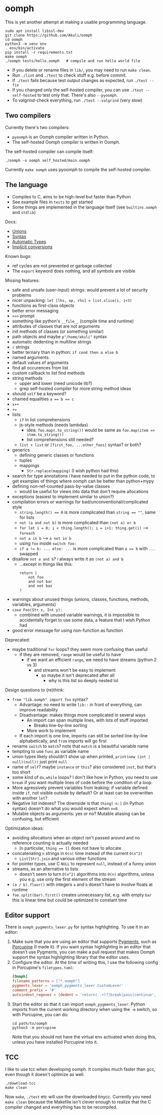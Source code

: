 # oomph
This is yet another attempt at making a usable programming language.

    sudo apt install libssl-dev
    git clone https://github.com/Akuli/oomph
    cd oomph
    python3 -m venv env
    . env/bin/activate
    pip install -r requirements.txt
    make oomph
    ./oomph tests/hello.oomph   # compile and run hello world file

- If you delete or rename files in `lib/`, you may need to run `make clean`.
- Run `./lint` and `./test` to check stuff e.g. before commit.
- If `./test` fails because test output changes as expected, run `./test --fix`
- If you changed only the self-hosted compiler, you can use `./test --self-hosted`
    to test only that. There's also `--pyoomph`.
- To valgrind-check everything, run `./test --valgrind` (very slow)


## Two compilers

Currently there's two compilers:
- `pyoomph` is an Oomph compiler written in Python.
- The self-hosted Oomph compiler is written in Oomph.

The self-hosted compiler can compile itself:

    ./oomph -o oomph self_hosted/main.oomph

Currently `make oomph` uses pyoomph to compile the self-hosted compiler.


## The language

- Compiles to C, aims to be high-level but faster than Python
- See example files in `tests` to get started
- Some things are implemented in the language itself (see `builtins.oomph` and `stdlib`)

Docs:
- [Unions](docs/implicit-conversions.md)
- [Syntax](docs/syntax.md)
- [Automatic Types](docs/auto.md)
- [Implicit conversions](docs/implicit-conversions.md)

Known bugs:
- ref cycles are not prevented or garbage collected
- The `export` keyword does nothing, and all symbols are visible

Missing features:
- safe and unsafe (user-input) strings: would prevent a lot of security problems
- nicer unpacking: `let [lhs, op, rhs] = list.slice(i, i+3)`
- functions as first-class objects
- better error messaging
- `>>>` prompt
- something like python's `__file__` (compile time and runtime)
- attributes of classes that are not arguments
- init methods of classes (or something similar)
- path objects and maybe `p"/home/akuli"` syntax
- automatic dedenting in multiline strings
- `r` strings
- better ternary than in python: `if cond then a else b`
- named arguments
- default values of arguments
- find all occurences from list
- custom callback to list find methods
- string methods
    - upper and lower (need unicode lib?)
    - grep self-hosted compiler for more string method ideas
- should `self` be a keyword?
- chained equalities `a == b == c`
- `x++`
- `+=`
- lists:
    - `if` in list comprehensions
    - js-style methods (needs lambdas)
        - idea: `foo.map(.to_string())` would be same as `foo.map(item => item.to_string())`
        - list comprehensions still needed?
    - `list + list` or `[first_foo, ...other_foos]` syntax? or both?
- generics
    - defining generic classes or functions
    - tuples
    - mappings
        - `Str.replace(mapping)` (I wish python had this)
- search for type annotations i have needed to put in the python code, to
  get examples of things where oomph can be better than python+mypy
- defining non-ref-counted pass-by-value classes
    - would be useful for views into data that don't require allocations
- exceptions (easiest to implement similar to union?)
- compilation errors or warnings for bad/unconventional/complicated style
    - `string.length() == 0` is more complicated than `string == ""`, same for lists
    - `not (a and not b)` is more complicated than `(not a) or b`
    - `for let i = 0; i < thing.length(); i = i+1: thing.get(i)` --> `foreach`
    - `not a in b` --> `a not in b`
    - using `foo` inside `switch foo:`
    - `if a != b: ... else: ...` is more complicated than `a == b` with `...` swapped
- disallow `not a and b`? i always write it as `(not a) and b`
    - ...except in things like this:
        ```
        return (
            not foo
            and not bar
            and not baz
        )
        ```
- warnings about unused things (unions, classes, functions, methods, variables, arguments)
- `case Foo(Str x, Int y):`
    - combined with unused variable warnings, it is impossible to accidentally forget
        to use some data, a feature that I wish Python had
- good error message for using non-function as function

Deprecated:
- maybe traditional `for` loops? they seem more confusing than useful
    - if they are removed, `range` would be useful to have
        - if we want an efficient `range`, we need to have streams (python 2 vs 3)
            - and streams won't be easy to implement
                - so maybe it isn't deprecated after all
                    - why is this list so deeply nested lol

Design questions to (re)think:
- `from "lib.oomph" import foo` syntax?
    - Advantage: no need to write `lib::` in front of everything, can improve readability
    - Disadvantage: makes things more complicated in several ways
        - An import can span multiple lines, with lots of stuff imported
            - Breaks line-by-line sorting
        - More work to implement
    - If each import is one line, imports can still be sorted line-by-line alphabetically,
        and `from` imports will go first
- rename `switch` to `match`? note that `match` is a beautiful variable name
- tempting to use `func` as variable name
- union types likely shouldn't show up when printed, `print(new (int | null)(null))` just print `null`
- name of `self`? maybe `instance` or `this`? also considered `inst`, but that's too short
- some kind of `do,while` loops? I don't like how in Python, you need to use `break` if
    you want multiple lines of code before the condition of a loop.
- More agressively prevent variables from leaking: if variable defined inside
  `if`, not visible outside by default? Or at least can be overwritten with
  another `let`?
- Negative list indexes? The downside is that `thing[-n:]` (in Python syntax) doesn't do
  what you would expect when `n=0`.
- Mutable objects as arguments: yes or no? Mutable aliasing can be confusing, but efficient

Optimization ideas:
- avoiding allocations when an object isn't passed around and no reference
  counting is actually needed
    - In particular, `thing == []` does not have to allocate
- concatenating `n` strings in `O(n)` time instead of the current `O(n^2)`
    - `List[Str].join` and various other functions
- for pointer types, use C `NULL` to represent `null`, instead of a funny union
- streams, as an alternative to lists
    - doesn't seem to turn `O(n^2)` algorithms into `O(n)` algorithms, unless you e.g.
        use only the first element of the stream
- `(a / b).floor()` with integers `a` and `b` doesn't have to involve floats at runtime
- `foo.split(bar).first()` creates unnecessary list, e.g. with empty `bar` this is
    linear time but could be optimized to constant time


## Editor support

There is `oomph_pygments_lexer.py` for syntax highlighting.
To use it in an editor:
1. Make sure that you are using an editor that supports [Pygments](https://pygments.org/),
    such as [Porcupine](https://github.com/Akuli/porcupine) (I made it).
    If you want syntax highlighting in an editor that doesn't use Pygments,
    you can make a pull request that makes Oomph support
    the syntax highlighting library that the editor uses.
2. Configure the editor. At the time of writing this, I use the following config in Porcupine's `filetypes.toml`:
    ```toml
    [Oomph]
    filename_patterns = ["*.oomph"]
    pygments_lexer = 'oomph_pygments_lexer.CustomLexer'
    comment_prefix = '#'
    autoindent_regexes = {dedent = 'return( .+)?|break|pass|continue', indent = '.*:'}
    ```
3. Start the editor so that it can import `oomph_pygments_lexer`.
    Python imports from the current working directory when using the `-m` switch,
    so with Porcupine, you can do:
    ```
    cd path/to/oomph
    python3 -m porcupine
    ```
    Note that you should not have the virtual env activated when doing this,
    unless you have installed Porcupine into it.


## TCC

I like to use tcc when developing oomph.
It compiles much faster than gcc, even though it doesn't optimize as well.

```
./download-tcc
make clean
```

Now `make`, `./test` etc will use the downloaded tinycc.
Currently you need `make clean` because the Makefile isn't clever enough to realize that
the C compiler changed and everything has to be recompiled.

